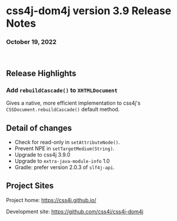 # css4j-dom4j version 3.9 Release Notes

### October 19, 2022

<br/>

## Release Highlights

### Add `rebuildCascade()` to `XHTMLDocument`

Gives a native, more efficient implementation to css4j's `CSSDocument.rebuildCascade()` default method.

## Detail of changes

- Check for read-only in `setAttributeNode()`.
- Prevent NPE in `setTargetMedium(String)`.
- Upgrade to css4j 3.9.0
- Upgrade to `extra-java-module-info` 1.0
- Gradle: prefer version 2.0.3 of `slf4j-api`.

## Project Sites

Project home: https://css4j.github.io/

Development site: https://github.com/css4j/css4j-dom4j
